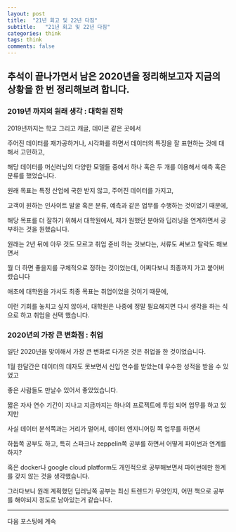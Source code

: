 ```yaml
---
layout: post
title:  "21년 회고 및 22년 다짐"
subtitle:   "21년 회고 및 22년 다짐"
categories: think
tags: think
comments: false
---
```


## 추석이 끝나가면서 남은 2020년을 정리해보고자 지금의 상황을 한 번 정리해보려 합니다.

### 2019년 까지의 원래 생각 : 대학원 진학

2019년까지는 학교 그리고 캐글, 데이콘 같은 곳에서

주어진 데이터를 재가공하거나, 시각화를 하면서 데이터의 특징을 잘 표현하는 것에 대해서 고민하고,

해당 데이터를 머신러닝의 다양한 모델들 중에서 하나 혹은 두 개를 이용해서 예측 혹은 분류를 했었습니다.

원래 목표는 특정 산업에 국한 받지 않고, 주어진 데이터를 가지고,

고객이 원하는 인사이트 발굴 혹은 분류, 예측과 같은 업무를 수행하는 것이었기 때문에,

해당 목표를 더 잘하기 위해서 대학원에서, 제가 원했던 분야와 딥러닝을 연계하면서 공부하는 것을 원했습니다.

원래는 2년 뒤에 아무 것도 모르고 취업 준비 하는 것보다는, 서류도 써보고 탈락도 해보면서

뭘 더 하면 좋을지를 구체적으로 정하는 것이었는데, 어쩌다보니 최종까지 가고 붙어버렸습니다

애초에 대학원을 가서도 최종 목표는 취업이었을 것이기 때문에,

이런 기회를 놓치고 싶지 않아서, 대학원은 나중에 정말 필요해지면 다시 생각을 하는 식으로 하고 취업을 선택 했습니다.

### 2020년의 가장 큰 변화점 : 취업

일단 2020년을 맞이해서 가장 큰 변화로 다가온 것은 취업을 한 것이었습니다.

1월 한달간은 데이터의 데자도 못보면서 신입 연수를 받았는데 우수한 성적을 받을 수 있었고

좋은 사람들도 만날수 있어서 좋았었습니다.

짧은 자사 연수 기간이 지나고 지금까지는 하나의 프로젝트에 투입 되어 업무를 하고 있지만

사실 데이터 분석쪽과는 거리가 멀어서, 데이터 엔지니어링 쪽 업무를 하면서

하둡쪽 공부도 하고, 특히 스파크나 zeppelin쪽 공부를 하면서 어떻게 파이썬과 연계를 하지?

혹은 docker나 google cloud platform도 개인적으로 공부해보면서 파이썬에만 한계를 갖지 않는 것을 생각했습니다.

그러다보니 원래 계획했던 딥러닝쪽 공부는 최신 트렌드가 무엇인지, 어떤 책으로 공부를 해야되지 정도로 남아있는거 같습니다.

-----

다음 포스팅에 계속



